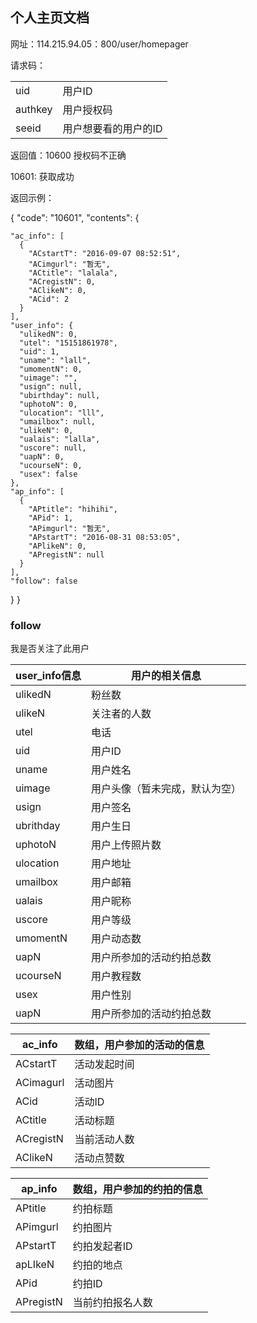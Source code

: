 ## 个人主页文档

网址：114.215.94.05：800/user/homepager

请求码：

|         |             |
| ------- | ----------- |
| uid     | 用户ID        |
| authkey | 用户授权码       |
| seeid   | 用户想要看的用户的ID |

返回值：10600 授权码不正确

10601: 获取成功

返回示例：

{
  "code": "10601", 
  "contents": {

    "ac_info": [
      {
        "ACstartT": "2016-09-07 08:52:51", 
        "ACimgurl": "暂无", 
        "ACtitle": "lalala", 
        "ACregistN": 0, 
        "AClikeN": 0, 
        "ACid": 2
      }
    ], 
    "user_info": {
      "ulikedN": 0, 
      "utel": "15151861978", 
      "uid": 1, 
      "uname": "lall", 
      "umomentN": 0, 
      "uimage": "", 
      "usign": null, 
      "ubirthday": null, 
      "uphotoN": 0, 
      "ulocation": "lll", 
      "umailbox": null, 
      "ulikeN": 0, 
      "ualais": "lalla", 
      "uscore": null, 
      "uapN": 0, 
      "ucourseN": 0, 
      "usex": false
    }, 
    "ap_info": [
      {
        "APtitle": "hihihi", 
        "APid": 1, 
        "APimgurl": "暂无", 
        "APstartT": "2016-08-31 08:53:05", 
        "APlikeN": 0, 
        "APregistN": null
      }
    ], 
    "follow": false
  }
}

### follow

我是否关注了此用户

| user_info信息 | 用户的相关信息         |
| ----------- | --------------- |
| ulikedN     | 粉丝数             |
| ulikeN      | 关注者的人数          |
| utel        | 电话              |
| uid         | 用户ID            |
| uname       | 用户姓名            |
| uimage      | 用户头像（暂未完成，默认为空） |
| usign       | 用户签名            |
| ubrithday   | 用户生日            |
| uphotoN     | 用户上传照片数         |
| ulocation   | 用户地址            |
| umailbox    | 用户邮箱            |
| ualais      | 用户昵称            |
| uscore      | 用户等级            |
| umomentN    | 用户动态数           |
| uapN        | 用户所参加的活动约拍总数    |
| ucourseN    | 用户教程数           |
| usex        | 用户性别            |
| uapN        | 用户所参加的活动约拍总数    |

| ac_info   | 数组，用户参加的活动的信息 |
| --------- | ------------- |
| ACstartT  | 活动发起时间        |
| ACimagurl | 活动图片          |
| ACid      | 活动ID          |
| ACtitle   | 活动标题          |
| ACregistN | 当前活动人数        |
| AClikeN   | 活动点赞数         |



| ap_info   | 数组，用户参加的约拍的信息 |
| --------- | ------------- |
| APtitle   | 约拍标题          |
| APimgurl  | 约拍图片          |
| APstartT  | 约拍发起者ID       |
| apLIkeN   | 约拍的地点         |
| APid      | 约拍ID          |
| APregistN | 当前约拍报名人数      |

